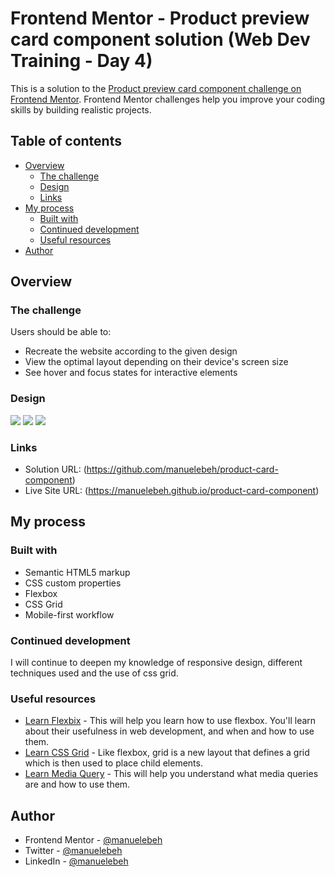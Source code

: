 # Frontend Mentor - Product preview card component solution (Web Dev Training - Day 4)

This is a solution to the [Product preview card component challenge on Frontend Mentor](https://www.frontendmentor.io/challenges/product-preview-card-component-GO7UmttRfa). Frontend Mentor challenges help you improve your coding skills by building realistic projects. 

## Table of contents

- [Overview](#overview)
  - [The challenge](#the-challenge)
  - [Design](#design)
  - [Links](#links)
- [My process](#my-process)
  - [Built with](#built-with)
  - [Continued development](#continued-development)
  - [Useful resources](#useful-resources)
- [Author](#author)

## Overview

### The challenge

Users should be able to:

- Recreate the website according to the given design
- View the optimal layout depending on their device's screen size
- See hover and focus states for interactive elements

### Design

![](./mobile-design.jpg)
![](./desktop-design.jpg)
![](./active-states.jpg)

### Links

- Solution URL: (https://github.com/manuelebeh/product-card-component)
- Live Site URL: (https://manuelebeh.github.io/product-card-component)

## My process

### Built with

- Semantic HTML5 markup
- CSS custom properties
- Flexbox
- CSS Grid
- Mobile-first workflow

### Continued development

I will continue to deepen my knowledge of responsive design, different techniques used and the use of css grid.

### Useful resources

- [Learn Flexbix](https://developer.mozilla.org/fr/docs/Learn/CSS/CSS_layout/Flexbox) - This will help you learn how to use flexbox. You'll learn about their usefulness in web development, and when and how to use them.
- [Learn CSS Grid](https://www.w3schools.com/css/css_grid.asp) - Like flexbox, grid is a new layout that defines a grid which is then used to place child elements.
- [Learn Media Query](https://www.w3schools.com/css/css_rwd_mediaqueries.asp) - This will help you understand what media queries are and how to use them.

## Author

- Frontend Mentor - [@manuelebeh](https://www.frontendmentor.io/profile/manuelebeh)
- Twitter - [@manuelebeh](https://www.twitter.com/manuelebeh)
- LinkedIn - [@manuelebeh](https://www.linkedin.com/in/manuelebeh)